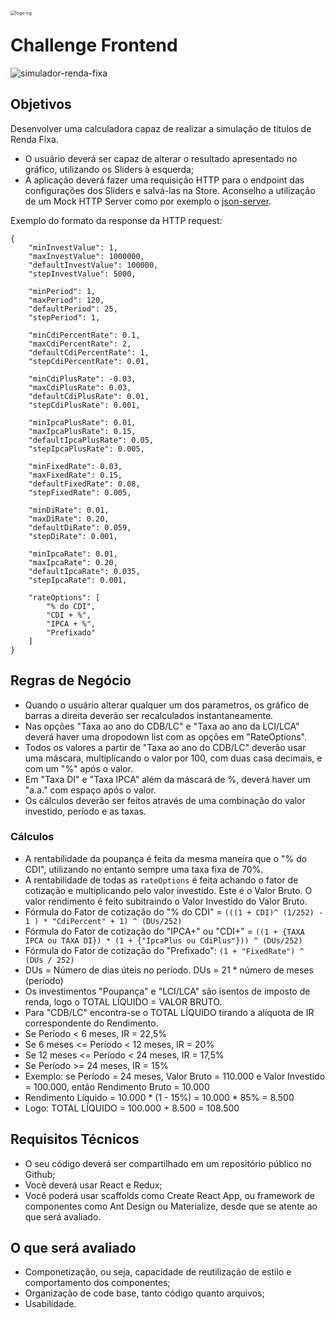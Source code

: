 <img src="https://img.carteiraglobal.com/logo-cg.png" alt="logo-cg" style="zoom:50%;float:left;" />

# Challenge Frontend

![simulador-renda-fixa](/Users/lucasbastianik/Development/Carteira/challenge/frontend/simulador-renda-fixa.png)

## Objetivos

Desenvolver uma calculadora capaz de realizar a simulação de títulos de Renda Fixa.
- O usuário deverá ser capaz de alterar o resultado apresentado no gráfico, utilizando os Sliders à esquerda;
- A aplicação deverá fazer uma requisição HTTP para o endpoint das configurações dos Sliders e salvá-las na Store. Aconselho a utilização de um Mock HTTP Server como por exemplo o [json-server](https://github.com/typicode/json-server).


Exemplo do formato da response da HTTP request:

    {
        "minInvestValue": 1,
        "maxInvestValue": 1000000,
        "defaultInvestValue": 100000,
        "stepInvestValue": 5000,
    
        "minPeriod": 1,
        "maxPeriod": 120,
        "defaultPeriod": 25,
        "stepPeriod": 1,
    
        "minCdiPercentRate": 0.1,
        "maxCdiPercentRate": 2,
        "defaultCdiPercentRate": 1,
        "stepCdiPercentRate": 0.01,
    
        "minCdiPlusRate": -0.03,
        "maxCdiPlusRate": 0.03,
        "defaultCdiPlusRate": 0.01,
        "stepCdiPlusRate": 0.001,
    
        "minIpcaPlusRate": 0.01,
        "maxIpcaPlusRate": 0.15,
        "defaultIpcaPlusRate": 0.05,
        "stepIpcaPlusRate": 0.005,
    
        "minFixedRate": 0.03,
        "maxFixedRate": 0.15,
        "defaultFixedRate": 0.08,
        "stepFixedRate": 0.005,
    
        "minDiRate": 0.01,
        "maxDiRate": 0.20,
        "defaultDiRate": 0.059,
        "stepDiRate": 0.001,
    
        "minIpcaRate": 0.01,
        "maxIpcaRate": 0.20,
        "defaultIpcaRate": 0.035,
        "stepIpcaRate": 0.001,
    
        "rateOptions": [
            "% do CDI",
            "CDI + %",
            "IPCA + %",
            "Prefixado"
        ]
    }

## Regras de Negócio
- Quando o usuário alterar qualquer um dos parametros, os gráfico de barras a direita deverão ser recalculados instantaneamente.
- Nas opções "Taxa ao ano do CDB/LC" e "Taxa ao ano da LCI/LCA" deverá haver uma dropodown list com as opções em "RateOptions".
- Todos os valores a partir de "Taxa ao ano do CDB/LC" deverão usar uma máscara, multiplicando o valor por 100, com duas casa decimais, e com um "%" após o valor.
- Em "Taxa DI" e "Taxa IPCA" além da máscará de %, deverá haver um "a.a." com espaço após o valor.
- Os cálculos deverão ser feitos através de uma combinação do valor investido, período e as taxas.



### Cálculos

- A rentabilidade da poupança é feita da mesma maneira que o "% do CDI", utilizando no entanto sempre uma taxa fixa de 70%.
- A rentabilidade de todas as `rateOptions` é feita achando o fator de cotização e multiplicando pelo valor investido. Este é o Valor Bruto. O valor rendimento é feito subitraindo o Valor Investido do Valor Bruto.
- Fórmula do Fator de cotização do "% do CDI" = `(((1 + CDI)^ (1/252) - 1 ) * "CdiPercent" + 1) ^ (DUs/252)`
- Fórmula do Fator de cotização do "IPCA+" ou "CDI+" = `((1 + {TAXA IPCA ou TAXA DI}) * (1 + {"IpcaPlus ou CdiPlus"})) ^ (DUs/252)`
- Fórmula do Fator de cotização do "Prefixado": `(1 + "FixedRate") ^ (DUs / 252)`
- DUs = Número de dias úteis no período. DUs = 21 * número de meses (período)
- Os investimentos "Poupança" e "LCI/LCA" são isentos de imposto de renda, logo o TOTAL LÍQUIDO = VALOR BRUTO.
- Para "CDB/LC" encontra-se o TOTAL LÍQUIDO tirando a alíquota de IR correspondente do Rendimento.
 - Se Período < 6 meses, IR = 22,5%
 - Se 6 meses <= Período < 12 meses, IR = 20%
 - Se 12 meses <= Período < 24 meses, IR = 17,5%
 - Se Período >= 24 meses, IR = 15%
- Exemplo: se Período = 24 meses, Valor Bruto = 110.000 e Valor Investido = 100.000, então Rendimento Bruto = 10.000
- Rendimento Líquido = 10.000 * (1 - 15%) = 10.000 * 85% = 8.500
- Logo: TOTAL LÍQUIDO = 100.000 + 8.500 = 108.500


## Requisitos Técnicos
- O seu código deverá ser compartilhado em um repositório público no Github;
- Você deverá usar React e Redux;
- Você poderá usar scaffolds como Create React App, ou framework de componentes como Ant Design ou Materialize, desde que se atente ao que será avaliado.

## O que será avaliado
- Componetização, ou seja, capacidade de reutilização de estilo e comportamento dos componentes;
- Organização de code base, tanto código quanto arquivos;
- Usabilidade.
